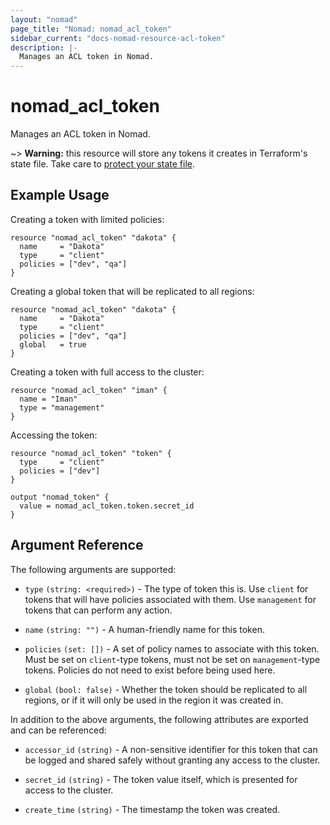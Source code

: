 ```yaml
---
layout: "nomad"
page_title: "Nomad: nomad_acl_token"
sidebar_current: "docs-nomad-resource-acl-token"
description: |-
  Manages an ACL token in Nomad.
---
```


# nomad_acl_token

Manages an ACL token in Nomad.

~> **Warning:** this resource will store any tokens it creates in
  Terraform's state file. Take care to
  [protect your state file](/docs/state/sensitive-data.html).

## Example Usage

Creating a token with limited policies:

```hcl
resource "nomad_acl_token" "dakota" {
  name     = "Dakota"
  type     = "client"
  policies = ["dev", "qa"]
}
```

Creating a global token that will be replicated to all regions:

```hcl
resource "nomad_acl_token" "dakota" {
  name     = "Dakota"
  type     = "client"
  policies = ["dev", "qa"]
  global   = true
}
```

Creating a token with full access to the cluster:

```hcl
resource "nomad_acl_token" "iman" {
  name = "Iman"
  type = "management"
}
```

Accessing the token:

```hcl
resource "nomad_acl_token" "token" {
  type     = "client"
  policies = ["dev"]
}

output "nomad_token" {
  value = nomad_acl_token.token.secret_id
}
```

## Argument Reference

The following arguments are supported:

- `type` `(string: <required>)` - The type of token this is. Use `client`
  for tokens that will have policies associated with them. Use `management`
  for tokens that can perform any action.

- `name` `(string: "")` - A human-friendly name for this token.

- `policies` `(set: [])` - A set of policy names to associate with this
  token. Must be set on `client`-type tokens, must not be set on
  `management`-type tokens. Policies do not need to exist before being
  used here.

- `global` `(bool: false)` - Whether the token should be replicated to all
  regions, or if it will only be used in the region it was created in.

In addition to the above arguments, the following attributes are exported and
can be referenced:

- `accessor_id` `(string)` - A non-sensitive identifier for this token that
  can be logged and shared safely without granting any access to the cluster.

- `secret_id` `(string)` - The token value itself, which is presented for
  access to the cluster.

- `create_time` `(string)` - The timestamp the token was created.

